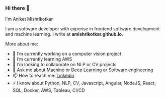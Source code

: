 ### Hi there 👋

I'm Aniket Mishrikotkar

I am a software developer with experise in frontend software development and machine learning. I write at **amishrikotkar.github.io**.

More about me:

- 🔭 I’m currently working on a computer vision project
- 🌱 I’m currently learning AWS
- 👯 I’m looking to collaborate on NLP or CV projects
- 💬 Ask me about Machine or Deep Learning or Software engineering
- 📫 How to reach me: [Linkedin](www.linkedin.com/in/amishrikotkar)
- ⚡ I know about Python, NLP, CV, Javascript, Angular, NodeJS, React, SQL, Docker, AWS, Tableau, CI/CD
